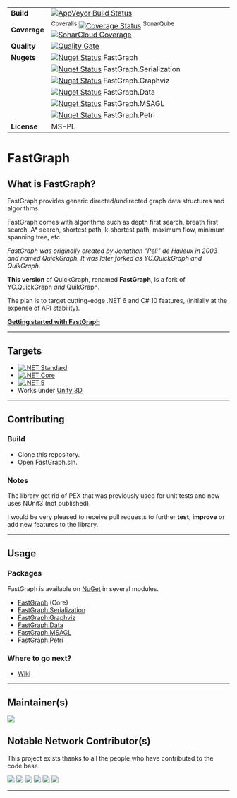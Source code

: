 | | |
| --- | --- |
| **Build** | [![AppVeyor Build Status](https://ci.appveyor.com/api/projects/status/github/brucificus/FastGraph?branch=master&svg=true)](https://ci.appveyor.com/project/brucificus/fastgraph) |
| **Coverage** | <sup>Coveralls</sup> [![Coverage Status](https://coveralls.io/repos/github/brucificus/FastGraph/badge.svg?branch=master)](https://coveralls.io/github/brucificus/FastGraph?branch=master) <sup>SonarQube</sup> [![SonarCloud Coverage](https://sonarcloud.io/api/project_badges/measure?project=fastgraph&metric=coverage)](https://sonarcloud.io/component_measures/metric/coverage/list?id=fastgraph) | 
| **Quality** | [![Quality Gate](https://sonarcloud.io/api/project_badges/measure?project=fastgraph&metric=alert_status)](https://sonarcloud.io/dashboard?id=fastgraph) | 
| **Nugets** | [![Nuget Status](https://img.shields.io/nuget/v/fastgraph.svg)](https://www.nuget.org/packages/FastGraph) FastGraph |
| | [![Nuget Status](https://img.shields.io/nuget/v/fastgraph.serialization.svg)](https://www.nuget.org/packages/FastGraph.Serialization) FastGraph.Serialization |
| | [![Nuget Status](https://img.shields.io/nuget/v/fastgraph.graphviz.svg)](https://www.nuget.org/packages/FastGraph.Graphviz) FastGraph.Graphviz |
| | [![Nuget Status](https://img.shields.io/nuget/v/fastgraph.data.svg)](https://www.nuget.org/packages/FastGraph.Data) FastGraph.Data |
| | [![Nuget Status](https://img.shields.io/nuget/v/fastgraph.msagl.svg)](https://www.nuget.org/packages/FastGraph.MSAGL) FastGraph.MSAGL |
| | [![Nuget Status](https://img.shields.io/nuget/v/fastgraph.petri.svg)](https://www.nuget.org/packages/FastGraph.Petri) FastGraph.Petri |
| **License** | MS-PL |

# FastGraph

## What is **FastGraph**?

FastGraph provides generic directed/undirected graph data structures and algorithms.

FastGraph comes with algorithms such as depth first search, breath first search, A* search, shortest path, k-shortest path, maximum flow, minimum spanning tree, etc.

*FastGraph was originally created by Jonathan "Peli" de Halleux in 2003 and named QuickGraph. It was later forked as YC.QuickGraph and QuikGraph.*

**This version** of QuickGraph, renamed **FastGraph**, is a fork of YC.QuickGraph *and* QuikGraph.

The plan is to target cutting-edge .NET 6 and C# 10 features, (initially at the expense of API stability).

**[Getting started with FastGraph](https://github.com/brucificus/FastGraph/wiki)**

---

## Targets

- [![.NET Standard](https://img.shields.io/badge/.NET%20Standard-%3E%3D%202.0-blue.svg)](#)
- [![.NET Core](https://img.shields.io/badge/.NET%20Core-%3E%3D%203.1-blue.svg)](#)
- [![.NET 5](https://img.shields.io/badge/.NET-%3E%3D%205.0-blue.svg)](#)
- Works under [Unity 3D](https://github.com/brucificus/FastGraph/wiki/Unity3D-Integration)

---

## Contributing

### Build

* Clone this repository.
* Open FastGraph.sln.

### Notes

The library get rid of PEX that was previously used for unit tests and now uses NUnit3 (not published).

I would be very pleased to receive pull requests to further **test**, **improve** or add new features to the library.

---

## Usage

### Packages

FastGraph is available on [NuGet](https://www.nuget.org) in several modules.

- [FastGraph](https://www.nuget.org/packages/FastGraph) (Core)
- [FastGraph.Serialization](https://www.nuget.org/packages/FastGraph.Serialization)
- [FastGraph.Graphviz](https://www.nuget.org/packages/FastGraph.Graphviz)
- [FastGraph.Data](https://www.nuget.org/packages/FastGraph.Data)
- [FastGraph.MSAGL](https://www.nuget.org/packages/FastGraph.MSAGL)
- [FastGraph.Petri](https://www.nuget.org/packages/FastGraph.Petri)

### Where to go next?

* [Wiki](https://github.com/brucificus/FastGraph/wiki)

---

## Maintainer(s)

[![](https://github.com/brucificus.png?size=50)](https://github.com/brucificus)

## Notable Network Contributor(s)

This project exists thanks to all the people who have contributed to the code base.

[![](https://github.com/KeRNeLith.png?size=50)](https://github.com/KeRNeLith)
[![](https://github.com/gsvgit.png?size=50)](https://github.com/gsvgit)
[![](https://github.com/jnyrup.png?size=50)](https://github.com/jnyrup)
[![](https://github.com/SimonTC.png?size=50)](https://github.com/SimonTC)
[![](https://github.com/tuwuhs.png?size=50)](https://github.com/tuwuhs)
[![](https://github.com/pelikhan.png?size=50)](https://github.com/pelikhan)

---